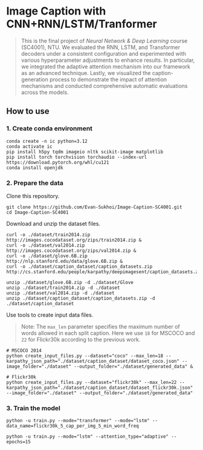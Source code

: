 # Image Caption with CNN+RNN/LSTM/Tranformer

> This is the final project of *Neural Network & Deep Learning* course (SC4001), NTU.  We evaluated the RNN, LSTM, and Transformer decoders under a consistent configuration and experimented with various hyperparameter adjustments to enhance results. In particular, we integrated the adaptive attention mechanism into our framework as an advanced technique. Lastly, we visualized the caption-generation process to demonstrate the impact of attention mechanisms and conducted comprehensive automatic evaluations across the models.


## How to use

### 1. Create conda environment
```
conda create -n ic python=3.12
conda activate ic
pip install h5py tqdm imageio nltk scikit-image matplotlib
pip install torch torchvision torchaudio --index-url https://download.pytorch.org/whl/cu121
conda install openjdk
```

### 2. Prepare the data
Clone this repository.
```
git clone https://github.com/Evan-Sukhoi/Image-Caption-SC4001.git
cd Image-Caption-SC4001
```
Download and unzip the dataset files.
```
curl -o ./dataset/train2014.zip http://images.cocodataset.org/zips/train2014.zip &
curl -o ./dataset/val2014.zip http://images.cocodataset.org/zips/val2014.zip &
curl -o ./dataset/glove.6B.zip http://nlp.stanford.edu/data/glove.6B.zip &
curl -o ./dataset/caption_dataset/caption_datasets.zip http://cs.stanford.edu/people/karpathy/deepimagesent/caption_datasets.zip

unzip ./dataset/glove.6B.zip -d ./dataset/Glove 
unzip ./dataset/train2014.zip -d ./dataset
unzip ./dataset/val2014.zip -d ./dataset
unzip ./dataset/caption_dataset/caption_datasets.zip -d ./dataset/caption_dataset
```
Use tools to create input data files.

> Note: The `max_len` parameter specifies the maximum number of words allowed in each split caption. Here we use `18` for MSCOCO and `22` for Flickr30k according to the previous work.
```
# MSCOCO 2014
python create_input_files.py --dataset="coco" --max_len=18 --karpathy_json_path="./dataset/caption_dataset/dataset_coco.json" --image_folder="./dataset" --output_folder="./dataset/generated_data" &

# Flickr30k
python create_input_files.py --dataset="flickr30k" --max_len=22 --karpathy_json_path="./dataset/caption_dataset/dataset_flickr30k.json" --image_folder="./dataset" --output_folder="./dataset/generated_data" 
```
### 3. Train the model

```
python -u train.py --mode="transformer" --mode="lstm" --data_name=flickr30k_5_cap_per_img_5_min_word_freq
```
```
python -u train.py --mode="lstm" --attention_type="adaptive" --epochs=15
```

